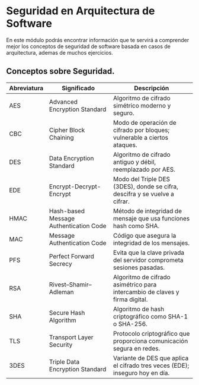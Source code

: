 # Seguridad en Arquitectura de Software
En este módulo podrás encontrar información que te servirá a comprender mejor los conceptos de seguridad de software basada en casos de arquitectura, ademas de muchos ejercicios.


## Conceptos sobre Seguridad.
| Abreviatura | Significado                     | Descripción                                                                 |
|-------------|----------------------------------|------------------------------------------------------------------------------|
| AES         | Advanced Encryption Standard     | Algoritmo de cifrado simétrico moderno y seguro.                            |
| CBC         | Cipher Block Chaining            | Modo de operación de cifrado por bloques; vulnerable a ciertos ataques.     |
| DES         | Data Encryption Standard         | Algoritmo de cifrado antiguo y débil, reemplazado por AES.                  |
| EDE         | Encrypt-Decrypt-Encrypt          | Modo del Triple DES (3DES), donde se cifra, descifra y se vuelve a cifrar.  |
| HMAC        | Hash-based Message Authentication Code | Método de integridad de mensaje que usa funciones hash como SHA.     |
| MAC         | Message Authentication Code      | Código que asegura la integridad de los mensajes.                           |
| PFS         | Perfect Forward Secrecy          | Evita que la clave privada del servidor comprometa sesiones pasadas.        |
| RSA         | Rivest–Shamir–Adleman            | Algoritmo de cifrado asimétrico para intercambio de claves y firma digital. |
| SHA         | Secure Hash Algorithm            | Algoritmo de hash criptográfico como SHA-1 o SHA-256.                        |
| TLS         | Transport Layer Security         | Protocolo criptográfico que proporciona comunicación segura en redes.       |
| 3DES        | Triple Data Encryption Standard   | Variante de DES que aplica el cifrado tres veces (EDE); inseguro hoy en día.|
